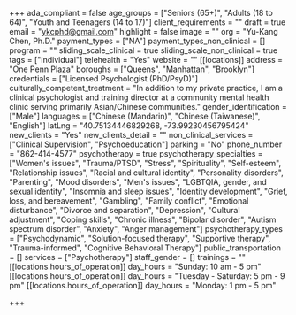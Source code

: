 +++
ada_compliant = false
age_groups = ["Seniors (65+)", "Adults (18 to 64)", "Youth and Teenagers (14 to 17)"]
client_requirements = ""
draft = true
email = "ykcphd@gmail.com"
highlight = false
image = ""
org = "Yu-Kang Chen, Ph.D."
payment_types = ["NA"]
payment_types_non_clinical = []
program = ""
sliding_scale_clinical = true
sliding_scale_non_clinical = true
tags = ["Individual"]
telehealth = "Yes"
website = ""
[[locations]]
address = "One Penn Plaza"
boroughs = ["Queens", "Manhattan", "Brooklyn"]
credentials = ["Licensed Psychologist (PhD/PsyD)"]
culturally_competent_treatment = "In addition to my private practice, I am a clinical psychologist and training director at a community mental health clinic serving primarily Asian/Chinese communities."
gender_identification = ["Male"]
languages = ["Chinese (Mandarin)", "Chinese (Taiwanese)", "English"]
latLng = "40.75134446829268, -73.99230456795424"
new_clients = "Yes"
new_clients_detail = ""
non_clinical_services = ["Clinical Supervision", "Psychoeducation"]
parking = "No"
phone_number = "862-414-4577"
psychotherapy = true
psychotherapy_specialties = ["Women's issues", "Trauma/PTSD", "Stress", "Spirituality", "Self-esteem", "Relationship issues", "Racial and cultural identity", "Personality disorders", "Parenting", "Mood disorders", "Men's issues", "LGBTQIA, gender, and sexual identity", "Insomnia and sleep issues", "Identity development", "Grief, loss, and bereavement", "Gambling", "Family conflict", "Emotional disturbance", "Divorce and separation", "Depression", "Cultural adjustment", "Coping skills", "Chronic illness", "Bipolar disorder", "Autism spectrum disorder", "Anxiety", "Anger management"]
psychotherapy_types = ["Psychodynamic", "Solution-focused therapy", "Supportive therapy", "Trauma-informed", "Cognitive Behavioral Therapy"]
public_transportation = []
services = ["Psychotherapy"]
staff_gender = []
trainings = ""
[[locations.hours_of_operation]]
day_hours = "Sunday: 10 am - 5 pm"
[[locations.hours_of_operation]]
day_hours = "Tuesday - Saturday: 5 pm - 9 pm"
[[locations.hours_of_operation]]
day_hours = "Monday: 1 pm - 5 pm"

+++
